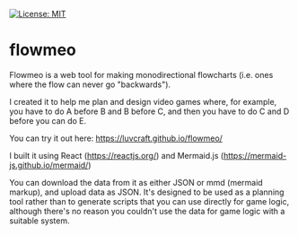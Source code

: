 [![License: MIT](https://img.shields.io/badge/License-MIT-yellow.svg)](https://opensource.org/licenses/MIT)

# flowmeo
Flowmeo is a web tool for making monodirectional flowcharts (i.e. ones where the flow can never go "backwards").

I created it to help me plan and design video games where, for example, you have to do A before B and B before C, and then you have to do C and D before you can do E.

You can try it out here: https://luvcraft.github.io/flowmeo/

I built it using React (https://reactjs.org/) and Mermaid.js (https://mermaid-js.github.io/mermaid/)

You can download the data from it as either JSON or mmd (mermaid markup), and upload data as JSON. It's designed to be used as a planning tool rather than to generate scripts that you can use directly for game logic, although there's no reason you couldn't use the data for game logic with a suitable system.
